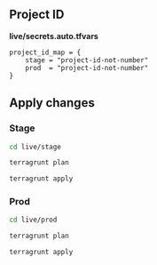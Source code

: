 ## Project ID

**live/secrets.auto.tfvars**
```hcl
project_id_map = {
    stage = "project-id-not-number"
    prod  = "project-id-not-number"
}
```

## Apply changes

### Stage

```bash
cd live/stage

terragrunt plan

terragrunt apply
```

### Prod

```bash
cd live/prod

terragrunt plan

terragrunt apply
```
